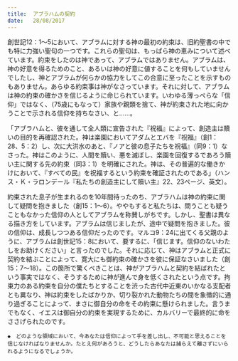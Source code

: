 ```yaml
---
title:  アブラハムの契約
date:   28/08/2017
---
```


創世記12：1～5において、アブラムに対する神の最初の約束は、旧約聖書の中でも特に力強い聖句の一つです。これらの聖句は、もっぱら神の恵みについて述べています。約束をしたのは神であって、アブラムではありません。アブラムは、神の好意を得るためのこと、あるいは神の好意に値することを何もしていませんでしたし、神とアブラムが何らかの協力をしてこの合意に至ったことを示すものもありません。あらゆる約束事は神がなさっています。それに対して、アブラムは神の約束の確かさを信じるように命じられています。いわゆる薄っぺらな「信仰」ではなく、（75歳にもなって）家族や親類を捨て、神が約束された地に向かうことで示される信仰を持ちなさい、と……。

「アブラハムと、彼を通して全人類に宣告された『祝福』によって、創造主は贖いの目的を再確認された。神は楽園においてアダムとエバを『祝福』（創1：28、5：2）し、次に大洪水のあと、『ノアと彼の息子たちを祝福』（同9：1）なさった。神はこのように、人間を贖い、悪を滅ぼし、楽園を回復するであろう贖い主に関する先の約束（同3：1）を明確にされた。神は、その普遍的な働きかけにおいて、『すべての民』を祝福するという約束を確証されたのである」（ハンス・Ｋ・ラロンデール『私たちの創造主にして贖い主』22、23ページ、英文）。

約束された息子が生まれるのを10年間待ったのち、アブラハムは神の約束に関して疑問を抱きました（創15：1～6）。ややもすると私たちは、問うことも疑うこともなかった信仰の人としてアブラムを称賛しがちです。しかし、聖書は異なる描き方をしています。アブラムは信じましたが、途中で疑問を抱きました。彼の信仰は、成長しつつある信仰だったのです。マルコ9：24に出てくる父親のように、アブラムは創世記15：8において、要するに、「信じます。信仰のないわたしをお助けください」と言ったのでした。それに応じて、神はアブラムと正式に契約を結ぶことによって、寛大にも御約束の確かさを彼に保証なさいました（創15：7～18）。この箇所で驚くべきことは、神がアブラハムと契約を結ばれたという事実ではなく、そうするために神が進んで身を低くされたという点です。拘束力のある約束を自分の僕たちとすることを渋った古代中近東のいかなる支配者とも異なり、神は約束をしたばかりか、切り裂かれた動物たちの間を象徴的に通り過ぎることによって、まさに御自分の命をその約束に懸けられました。言うまでもなく、イエスは御自分の約束を実現するために、カルバリーで最終的に命をささげられたのです。

`◆　どのような領域において、今あなたは信仰によって手を差し出し、不可能と思えることを信じなければなりませんか。たとえ何があろうと、どうしたらあなたは捕らえて離さずにいられるようになるでしょうか。`

